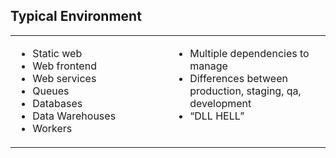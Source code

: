 ##  Typical Environment

<table>
	<tr>
		<td style="width: 50%; vertical-align:top">
			<ul>
				<li>Static web</li>
				<li>Web frontend</li>
				<li>Web services</li>
				<li>Queues</li>
				<li>Databases</li>
				<li>Data Warehouses</li>
				<li>Workers</li>
			</ul>
		</td>
		<td style="width: 50%; vertical-align:top">
			<ul>
				<li>Multiple dependencies to manage</li>
				<li>Differences between production, staging, qa, development</li>
				<li>“DLL HELL”</li>
			</ul>
		</td>
	</tr>
</table>